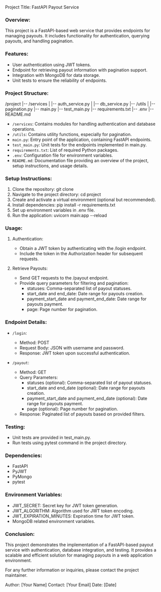 Project Title: FastAPI Payout Service

### Overview:
This project is a FastAPI-based web service that provides endpoints for managing payouts. It includes functionality for authentication, querying payouts, and handling pagination.

### Features:
- User authentication using JWT tokens.
- Endpoint for retrieving payout information with pagination support.
- Integration with MongoDB for data storage.
- Unit tests to ensure the reliability of endpoints.

### Project Structure:

/project
|-- /services
|   |-- auth_service.py
|   |-- db_service.py
|-- /utils
|   |-- pagination.py
|-- main.py
|-- test_main.py
|-- requirements.txt
|-- .env
|-- README.md


- `/services`: Contains modules for handling authentication and database operations.
- `/utils`: Contains utility functions, especially for pagination.
- `main.py`: Entry point of the application, containing FastAPI endpoints.
- `test_main.py`: Unit tests for the endpoints implemented in main.py.
- `requirements.txt`: List of required Python packages.
- `.env`: Configuration file for environment variables.
- `README.md`: Documentation file providing an overview of the project, setup instructions, and usage details.

### Setup Instructions:
1. Clone the repository: git clone <repository-url>
2. Navigate to the project directory: cd project
3. Create and activate a virtual environment (optional but recommended).
4. Install dependencies: pip install -r requirements.txt
5. Set up environment variables in .env file.
6. Run the application: uvicorn main:app --reload

### Usage:
1. Authentication:
   - Obtain a JWT token by authenticating with the /login endpoint.
   - Include the token in the Authorization header for subsequent requests.

2. Retrieve Payouts:
   - Send GET requests to the /payout endpoint.
   - Provide query parameters for filtering and pagination:
     - statuses: Comma-separated list of payout statuses.
     - start_date and end_date: Date range for payouts creation.
     - payment_start_date and payment_end_date: Date range for payouts payment.
     - page: Page number for pagination.

### Endpoint Details:
- `/login`:
  - Method: POST
  - Request Body: JSON with username and password.
  - Response: JWT token upon successful authentication.

- `/payout`:
  - Method: GET
  - Query Parameters:
    - statuses (optional): Comma-separated list of payout statuses.
    - start_date and end_date (optional): Date range for payouts creation.
    - payment_start_date and payment_end_date (optional): Date range for payouts payment.
    - page (optional): Page number for pagination.
  - Response: Paginated list of payouts based on provided filters.

### Testing:
- Unit tests are provided in test_main.py.
- Run tests using pytest command in the project directory.

### Dependencies:
- FastAPI
- PyJWT
- PyMongo
- pytest

### Environment Variables:
- JWT_SECRET: Secret key for JWT token generation.
- JWT_ALGORITHM: Algorithm used for JWT token encoding.
- JWT_EXPIRATION_MINUTES: Expiration time for JWT token.
- MongoDB related environment variables.

### Conclusion:
This project demonstrates the implementation of a FastAPI-based payout service with authentication, database integration, and testing. It provides a scalable and efficient solution for managing payouts in a web application environment.

For any further information or inquiries, please contact the project maintainer.

Author: [Your Name]
Contact: [Your Email]
Date: [Date]